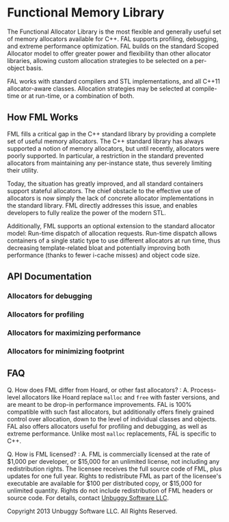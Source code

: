 Functional Memory Library
=========================
The Functional Allocator Library is the most flexible and generally useful set
of memory allocators available for C++.  FAL supports profiling, debugging, and
extreme performance optimization.  FAL builds on the standard Scoped Allocator
model to offer greater power and flexibility than other allocator libraries,
allowing custom allocation strategies to be selected on a per-object basis.

FAL works with standard compilers and STL implementations, and all C++11
allocator-aware classes.  Allocation strategies may be selected at compile-time
or at run-time, or a combination of both.

How FML Works
-------------
FML fills a critical gap in the C++ standard library by providing a complete
set of useful memory allocators.  The C++ standard library has always supported
a notion of memory allocators, but until recently, allocators were poorly
supported.  In particular, a restriction in the standard prevented allocators
from maintaining any per-instance state, thus severely limiting their utility.

Today, the situation has greatly improved, and all standard containers support
stateful allocators.  The chief obstacle to the effective use of allocators is
now simply the lack of concrete allocator implementations in the standard
library.  FML directly addresses this issue, and enables developers to fully
realize the power of the modern STL.

Additionally, FML supports an optional extension to the standard allocator
model: Run-time dispatch of allocation requests.  Run-time dispatch allows
containers of a single static type to use different allocators at run time,
thus decreasing template-related bloat and potentially improving both
performance (thanks to fewer i-cache misses) and object code size.

API Documentation
-----------------
### Allocators for debugging
### Allocators for profiling
### Allocators for maximizing performance
### Allocators for minimizing footprint

FAQ
---
Q. How does FML differ from Hoard, or other fast allocators?
:   A. Process-level allocators like Hoard replace `malloc` and `free` with
    faster versions, and are meant to be drop-in performance improvements.  FAL
    is 100% compatible with such fast allocators, but additionally offers
    finely grained control over allocation, down to the level of individual
    classes and objects.  FAL also offers allocators useful for profiling and
    debugging, as well as extreme performance.  Unlike most `malloc`
    replacements, FAL is specific to C++.

Q. How is FML licensed?
:   A. FML is commercially licensed at the rate of $1,000 per developer, or
    $15,000 for an unlimited license, not including any redistribution rights.
    The licensee receives the full source code of FML, plus updates for one
    full year.  Rights to redistribute FML as part of the licensee's executable
    are available for $100 per distributed copy, or $15,000 for unlimited
    quantity.  Rights do not include redistribution of FML headers or source
    code.  For details, contact [Unbuggy Software LLC][mail].
    

[AGPL]: http://www.gnu.org/licenses/agpl-3.0.html
[mail]: mailto:jeff@unbuggy.com

  


<footer>Copyright 2013 Unbuggy Software LLC.  All Rights Reserved.</footer>

